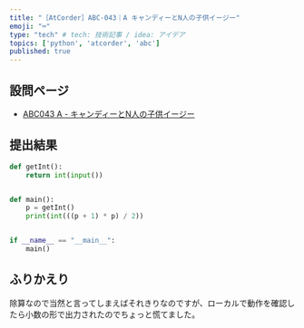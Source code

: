 ```yaml
---
title: "［AtCorder］ABC-043｜A キャンディーとN人の子供イージー"
emoji: "⌨️"
type: "tech" # tech: 技術記事 / idea: アイデア
topics: ['python', 'atcorder', 'abc']
published: true
---
```


## 設問ページ

- [ABC043 A - キャンディーとN人の子供イージー](https://atcoder.jp/contests/abc043/tasks/abc043_a)

## 提出結果

```python
def getInt():
    return int(input())


def main():
    p = getInt()
    print(int(((p + 1) * p) / 2))


if __name__ == "__main__":
    main()
```

## ふりかえり

除算なので当然と言ってしまえばそれきりなのですが、ローカルで動作を確認したら小数の形で出力されたのでちょっと慌てました。
